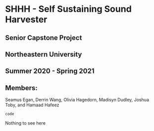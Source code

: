 # SHHH - Self Sustaining Sound Harvester
## Senior Capstone Project
## Northeastern University
## Summer 2020 - Spring 2021
## Members:
Seamus Egan, Derrin Wang, Olivia Hagedorn, Madisyn Dudley, Joshua Toby, and Hamaad Hafeez

`code`

Nothing to see here